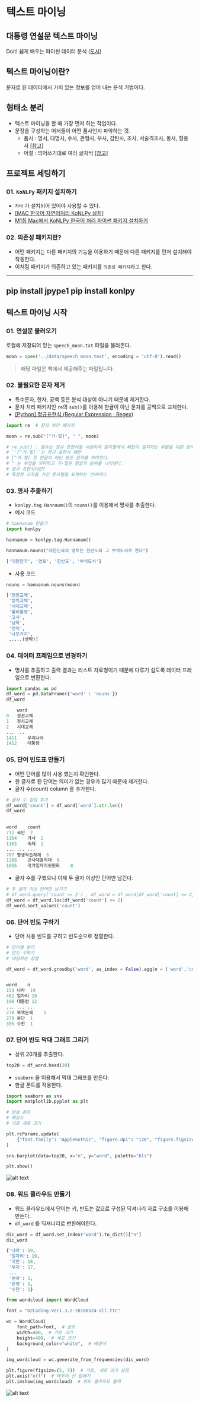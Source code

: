 # 텍스트 마이닝
## 대통령 연설문 텍스트 마이닝
 Doit! 쉡게 배우는 파이썬 데이터 분석 ([도서](https://m.yes24.com/Goods/Detail/108947478))

 ## 텍스트 마이닝이란?
문자로 된 데이터에서 가치 있는 정보를 얻어 내는 분석 기법이다.

## 형태소 분리
- 텍스트 마이닝을 할 때 가장 먼저 하는 작업이다.
- 문장을 구성하는 어저들이 어떤 품사인지 파악하는 것.
  - 품사 : 명서, 대명사, 수사, 관형사, 부사, 감탄사, 조사, 서술격조사, 동사, 형용사 [[참고]](https://blog.naver.com/PostView.nhn?isHttpsRedirect=true&blogId=barnbyul&logNo=221873072735)
  - 어절 : 띄어쓰기대로 여러 글자씩 [[참고]](https://m.blog.naver.com/pso164/222545822231)
  
## 프로젝트 세팅하기
### 01. `KoNLPy` 패키지 설치하기
- `자바` 가 설치되어 있어야 사용할 수 있다.
- [[MAC 한국어 자연어처리 KoNLPy 설치]](https://z2soo.tistory.com/174)
- [M1칩 Mac에서 KoNLPy 한국어 처리 파이썬 패키지 설치하기](https://velog.io/@yoonsy/M1%EC%B9%A9-Mac%EC%97%90-konlpy-%EC%84%A4%EC%B9%98%ED%95%98%EA%B8%B0)
### 02. 의존성 패키지란?
- 어떤 패키지는 다른 패키지의 기능을 이용하기 때문에 다른 패키지를 먼저 설치해야 작동한다.
- 이처럼 패키지가 의존하고 있는 패키지를 `의존성 패키지`라고 한다.
 ---
 pip install jpype1
 pip install konlpy
 ---

## 텍스트 마이닝 시작
### 01. 연설문 불러오기
로컬에 저장되어 있는 `speech_moon.txt` 파일을 불러온다.
```python
moon = open('../data/speech_moon.text', encoding = 'utf-8').read()
```
> 해당 파일은 책에서 제공해주는 파일입니다.
### 02. 불필요한 문자 제거
- 특수문자, 한자, 공백 등은 분석 대상이 아니기 때문에 제거한다.
- 문자 처리 패키지인 `re`의 `sub()`를 이용해 한글이 아닌 문자를 공백으로 교체한다.
- [[Python] 정규표현식 (Regular Expression ; Regex)](https://cheris8.github.io/python/PY-Regex/)
```python
import re  # 문자 처리 패키지

moon = re.sub("[^가-힣]", " ", moon)

# re.sub() : 함수는 정규 표현식을 사용하여 문자열에서 패턴이 일치하는 부분을 다른 문자열로 대체한다.
# `'[^가-힣]'`는 정규 표현식 패턴
# [^가-힣] 은 한글이 아닌 모든 문자를 의미한다.
# ^ 는 부정을 의미하고 가-힣은 한글의 범위를 나타낸다.
# 정규 표현식이란?
# 특정한 규칙을 가진 문자열을 표현하는 언어이다.
```
### 03. 명사 추출하기
- `konlpy.tag.Hannaum()`의 `nouns()`를 이용해서 명사를 추출한다.
- 예시 코드
```python
# hannanum 만들기
import konlpy

hannanum = konlpy.tag.Hannanum()

hannanum.nouns("대한민국의 영토는 한반도와 그 부석도서로 한다")
```
```python
['대한민국', '영토', '한반도', '부석도서']
```
- 사용 코드
```python
nouns = hannanum.nouns(moon)
```
```python
['정권교체',
 '정치교체',
 '시대교체',
 '불비불명',
 '고사',
 '남쪽',
 '언덕',
 '나뭇가지',
 .....(생략)]
```
### 04. 데이터 프레임으로 변경하기
- 명사를 추출하고 출력 결과는 리스트 자료형이기 때문에 다루기 쉽도록 데이터 프레임으로 변환한다.
```python
import pandas as pd
df_word = pd.DataFrame({'word' : 'nouns'})
df_word
```
```python
	word
0	정권교체
1	정치교체
2	시대교체
...	...
1411	우리나라
1412	대통령
```
### 05. 단어 빈도표 만들기
- 어떤 단어를 많이 사용 했는지 확인한다.
- 한 글자로 된 단어는 의미가 없는 경우가 많기 때문에 제거한다.
- 글자 수(count) column 을 추가한다.
```python
# 글자 수 컬럼 추가
df_word['count'] = df_word['word'].str.len()
df_word
```
```python
	
word	count
712	국민	2
1164	가사	2
1163	숙제	2
...	...	...
707	평생학습체제	6
1268	군사대결지대	6
1055	국가일자리위원회	8
```

- 글자 수를 구했으니 이제 두 글자 이상인 단어만 남긴다.

```python
# 두 글자 이상 단어만 남기기
# df_word.query('count >= 2') , df_word = df_word[df_word['count] >= 2]
df_word = df_word.loc[df_word['count'] >= 2]
df_word.sort_values('count')

```
### 06. 단어 빈도 구하기

- 단어 사용 빈도를 구하고 빈도순으로 정렬한다.

```python
# 단어별 분리
# 빈도 구하기
# 내림차순 정렬

df_word = df_word.groudby('word', as_index = False).agg(n = ('word','count')).sort_values('n',ascending = False)

```

```python

word	n
153	나라	19
462	일자리	19
198	대통령	12
...	...	...
278	북핵문제	1
279	분단	1
355	수천	1
```

### 07. 단어 빈도 막대 그래프 그리기

- 상위 20개를 추출한다.

```python
top20 = df_word.head(20)
```

- `seaborn` 을 이용해서 막대 그래프를 만든다.
- 한글 폰트를 적용한다.

```python
import seaborn as sns
import matplotlib.pyplot as plt

# 한글 폰트
# 해상도
# 가로 세로 크기

plt.rcParams.update(
    {"font.family": "AppleGothic", "figure.dpi": "120", "figure.figsize": [6.5, 6]}
)

sns.barplot(data=top20, x="n", y="word", palette="hls")

plt.show()
```

![alt text](https://github.com/online5880/tistory_post/blob/main/Images/text_mining_01.png?raw=true)

### 08. 워드 클라우드 만들기

- 워드 클라우드에서 단어는 키, 빈도는 값으로 구성된 딕셔너리 자료 구조를 이용해 만든다.
- `df_word` 를 딕셔너리로 변환해야한다.

```python
dic_word = df_word.set_index("word").to_dict()["n"]
dic_word
```

```python
{'나라': 19,
 '일자리': 19,
 '국민': 18,
 '우리': 17,
 ...
 '분야': 1,
 '분쟁': 1,
 '수천': 1}
```

```python
from wordcloud import WordCloud

font = "D2Coding-Ver1.3.2-20180524-all.ttc"

wc = WordCloud(
    font_path=font,  # 폰트
    width=400,  # 가로 크기
    height=400,  # 세로 크기
    background_color="white",  # 배경색
)

img_wordcloud = wc.generate_from_frequencies(dic_word)

plt.figure(figsize=(5, 5))  # 가로, 세로 크기 설정
plt.axis("off")  # 테두리 선 없애기
plt.imshow(img_wordcloud)  # 워드 클라우드 출력
```

![alt text](https://github.com/online5880/tistory_post/blob/main/Images/text_mining_02.png?raw=true)